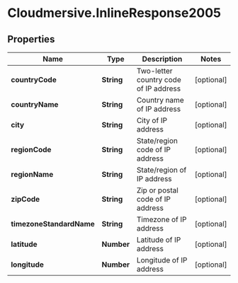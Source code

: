 # Cloudmersive.InlineResponse2005

## Properties
Name | Type | Description | Notes
------------ | ------------- | ------------- | -------------
**countryCode** | **String** | Two-letter country code of IP address | [optional] 
**countryName** | **String** | Country name of IP address | [optional] 
**city** | **String** | City of IP address | [optional] 
**regionCode** | **String** | State/region code of IP address | [optional] 
**regionName** | **String** | State/region of IP address | [optional] 
**zipCode** | **String** | Zip or postal code of IP address | [optional] 
**timezoneStandardName** | **String** | Timezone of IP address | [optional] 
**latitude** | **Number** | Latitude of IP address | [optional] 
**longitude** | **Number** | Longitude of IP address | [optional] 


